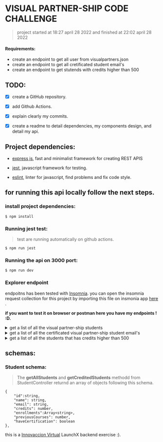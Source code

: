 
# VISUAL PARTNER-SHIP CODE CHALLENGE


> project started at 18:27 april 28 2022 and finished at 22:02 april 28 2022

#### Requirements:

- create an endpoint to get all user from visualpartners.json
- create an endpoint to get all cretificated student email's
- create an endpoint to get stutends with credits higher than 500


## TODO:

- [x] create a GitHub repository.
- [x] add Github Actions.
- [x] explain clearly my commits.
- [x] create a readme to detail dependencies, my components design, and detail my api.



## Project dependencies:

- [express js](https://expressjs.com/), fast and minimalist framework for creating REST APIS

- [jest](https://jestjs.io/), javascript framework for testing.

- [eslint](https://eslint.org/), linter for javascript, find problems and fix code style.

## for running this api locally follow the next steps.

### install project dependencies:

```
$ npm install 
```


### Running jest test:

> test are running automatically on github actions.

```
$ npm run jest
```


### Running the api on 3000 port:

```
$ npm run dev
```


### Explorer endpoint

endpoitns has been tested with [Insomnia](https://insomnia.rest/). you can open the insomnia request collection for this project by importing this file on insmonia app [here](https://github.com/MauroMontan/code-challenge-launchX/tree/main/insomnia-collection) .

**if you want to test it on browser or postman here you have my endpoints ! :D.**

<details>
  <summary> get a list of all the visual partner-ship students </summary>

```
GET localhost:3000/students
```

> status code: 200


|name        | value  |
|------------|--------|
|X-Powered-By| Express|
|Content-Type| application/json; charset=utf-8|


</details>


<details>
  <summary> get a list of all the certificated visual partner-ship student email's </summary>

```
GET localhost:3000/estudents/certificated/emails
```

> status code: 200


|name        | value  |
|------------|--------|
|X-Powered-By| Express|
|Content-Type| application/json; charset=utf-8|

</details>


<details>
  <summary> get a list of all the students that has credits higher than 500 </summary>

```
GET localhost:3000/estudents/credited
```

> status code: 200


|name        | value  |
|------------|--------|
|X-Powered-By| Express|
|Content-Type| application/json; charset=utf-8|
</details>


## schemas: 

### Student schema:

> The **getAllStudents** and **getCreditedStudents** methodd from StudentController returnd an array of objects following this schema. 

```
{
    "id":string,
	"name": string,
	"email": string,
	"credits": number,
	"enrollments":Array<string>,
	"previousCourses": number,
	"haveCertification": boolean
},

```


this is a [Innovaccion Virtual](https://www.instagram.com/innovaccionvirtual/) LaunchX backend exercise :).
